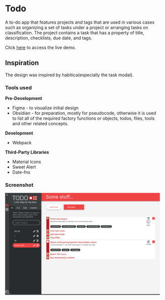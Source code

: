 # Todo
A to-do app that features projects and tags that are used in various cases such as organizing a set of tasks under a project or arranging tasks on classification. The project contains a task that has a property of title, description, checklists, due date, and tags. 

Click [here](https://bvrbryn445.github.io/todocians/) to access the live demo.

## Inspiration
The design was inspired by habitica(especially the task modal). 

### Tools used

**Pre-Development**
- Figma - to visualize initial design
- Obsidian - for preparation, mostly for pseudocode, otherwise it is used to list all of the required factory functions or objects, todos, files, tools and other related concepts.

**Development**
- Webpack

**Third-Party Libraries**
- Material Icons
- Sweet Alert
- Date-fns

### Screenshot
![todocians__ss.png](./src/assets/images/todocians__ss.png)
